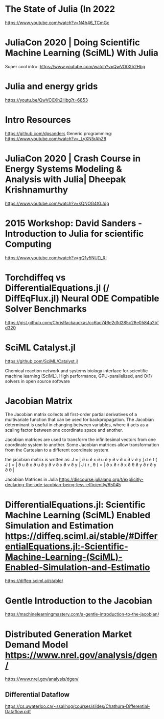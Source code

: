 # The State of Julia (In 2022 
https://www.youtube.com/watch?v=N4h46_TCmGc


# JuliaCon 2020 | Doing Scientific Machine Learning (SciML) With Julia
Super cool intro: 
https://www.youtube.com/watch?v=QwVO0Xh2Hbg

# Julia and energy grids
https://youtu.be/QwVO0Xh2Hbg?t=6853

# Intro Resources 
https://github.com/dpsanders
Generic programming: https://www.youtube.com/watch?v=_LyXN5rAhZ8

# JuliaCon 2020 | Crash Course in Energy Systems Modeling & Analysis with Julia| Dheepak Krishnamurthy
https://www.youtube.com/watch?v=kQNOG4tGJdg


# 2015  Workshop: David Sanders - Introduction to Julia for scientific Computing
https://www.youtube.com/watch?v=gQ1y5NUD_RI 


# Torchdiffeq vs DifferentialEquations.jl (/ DiffEqFlux.jl) Neural ODE Compatible Solver Benchmarks
https://gist.github.com/ChrisRackauckas/cc6ac746e2dfd285c28e0584a2bfd320 

# SciML Catalyst.jl
https://github.com/SciML/Catalyst.jl

Chemical reaction network and systems biology interface for scientific machine learning (SciML). High performance, GPU-parallelized, and O(1) solvers in open source software



# Jacobian Matrix 
The Jacobian matrix collects all first-order partial derivatives of a multivariate function that can be used for backpropagation. The Jacobian determinant is useful in changing between variables, where it acts as a scaling factor between one coordinate space and another.

Jacobian matrices are used to transform the infinitesimal vectors from one coordinate system to another. Some Jacobian matrices allow transformation from the Cartesian to a different coordinate system.

the jacobian matrix is written as:
J = [ ∂ u ∂ x ∂ u ∂ y ∂ v ∂ x ∂ v ∂ y ]
d e t ( J ) = | ∂ u ∂ x ∂ u ∂ y ∂ v ∂ x ∂ v ∂ y |
J ( r , θ ) = | ∂ x ∂ r ∂ x ∂ θ ∂ y ∂ r ∂ y ∂ θ | 

Jacobian Matrices in Julia 
https://discourse.julialang.org/t/explicitly-declaring-the-ode-jacobian-being-less-efficiently/65045

# DifferentialEquations.jl: Scientific Machine Learning (SciML) Enabled Simulation and Estimation https://diffeq.sciml.ai/stable/#DifferentialEquations.jl:-Scientific-Machine-Learning-(SciML)-Enabled-Simulation-and-Estimatio 
https://diffeq.sciml.ai/stable/

# Gentle Introduction to the Jacobian 
https://machinelearningmastery.com/a-gentle-introduction-to-the-jacobian/

# Distributed Generation Market Demand Model https://www.nrel.gov/analysis/dgen/ 
https://www.nrel.gov/analysis/dgen/


## Differential Dataflow 
https://cs.uwaterloo.ca/~ssalihog/courses/slides/Chathura-Differential-Dataflow.pdf